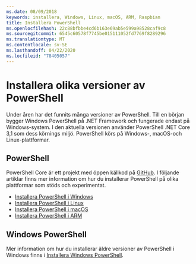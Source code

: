 ```yaml
---
ms.date: 08/09/2018
keywords: installera, Windows, Linux, macOS, ARM, Raspbian
title: Installera PowerShell
ms.openlocfilehash: 22c88bfbbe4cd6b163e69ab5e599a98528caf9c8
ms.sourcegitcommit: 6545c60578f7745be015111052fd7769f8289296
ms.translationtype: MT
ms.contentlocale: sv-SE
ms.lasthandoff: 04/22/2020
ms.locfileid: "78405057"
---
```

# <a name="installing-various-versions-of-powershell"></a>Installera olika versioner av PowerShell

Under åren har det funnits många versioner av PowerShell. Till en början bygger Windows PowerShell på .NET Framework och fungerade endast på Windows-system. I den aktuella versionen använder PowerShell .NET Core 3,1 som dess körnings miljö. PowerShell körs på Windows-, macOS-och Linux-plattformar.

## <a name="powershell"></a>PowerShell

PowerShell Core är ett projekt med öppen källkod på [GitHub](https://github.com/powershell/powershell). I följande artiklar finns mer information om hur du installerar PowerShell på olika plattformar som stöds och experimentat.

- [Installera PowerShell i Windows](Installing-PowerShell-Core-on-Windows.md)
- [Installera PowerShell i Linux](Installing-PowerShell-Core-on-Linux.md)
- [Installera PowerShell i macOS](Installing-PowerShell-Core-on-macOS.md)
- [Installera PowerShell i ARM](PowerShell-Core-on-ARM.md)

## <a name="windows-powershell"></a>Windows PowerShell

Mer information om hur du installerar äldre versioner av PowerShell i Windows finns i [Installera Windows PowerShell](installing-windows-powershell.md).
